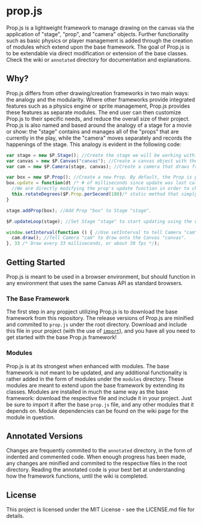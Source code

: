 # prop.js
Prop.js is a lightweight framework to manage drawing on the canvas via the application of "stage", "prop", and "camera" objects. Further functionality such as basic physics or player management is added through the creation of modules which extend upon the base framework. The goal of Prop.js is to be extendable via direct modification or extension of the base classes. Check the wiki or `annotated` directory for documentation and explanations.

## Why?
Prop.js differs from other drawing/creation frameworks in two main ways: the analogy and the modularity. Where other frameworks provide integrated features such as a physics engine or sprite management, Prop.js provides these features as separate modules. The end user can then customize Prop.js to their specific needs, and reduce the overall size of their project. Prop.js is also named and based around the analogy of a stage for a movie or show: the "stage" contains and manages all of the "props"  that are currently in the play, while the "camera" moves separately and records the happenings of the stage. This analogy is evident in the following code:
```javascript
var stage = new $P.Stage(); //Create the stage we will be working with.
var canvas = new $P.Canvas("canvas"); //Create a canvas object with the id of the canvas in the DOM.
var cam = new $P.Camera(stage, canvas); //Create a camera that draws from Stage "stage" and draws onto Canvas "canvas".

var box = new $P.Prop(); //Create a new Prop. By default, the Prop is placed at the origin and is a 20px by 20px green box.
box.update = function(dt /* # of milliseconds since update was last called */) {
  //We are directly modifying the prop's update function in order to change how it moves.
  this.rotateDegrees($P.Prop.perSecond(180)/* static method that simply returns the input/1000 for readability */ * dt);
}

stage.addProp(box); //Add Prop "box" to Stage "stage".

$P.updateLoop(stage); //Set Stage "stage" to start updating using the updateLoop method that calculates dt for us.

window.setInterval(function () { //Use setInterval to tell Camera "cam" to draw.
  cam.draw(); //Tell Camera "cam" to draw onto the Canvas "canvas".
}, 33 /* Draw every 33 milliseconds, or about 30 fps */);
```

## Getting Started
Prop.js is meant to be used in a browser environment, but should function in any environment that uses the same Canvas API as standard browsers.

### The Base Framework
The first step in any propject utilizing Prop.js is to download the base framework from this repository. The release versions of Prop.js are minified and commited to `prop.js` under the root directory. Download and include this file in your project (with the use of [`import`](https://developer.mozilla.org/en-US/docs/Web/JavaScript/Reference/Statements/import)), and you have all you need to get started with the base Prop.js framework!

### Modules
Prop.js is at its strongest when enhanced with modules. The base framework is not meant to be updated, and any additional functionality is rather added in the form of modules under the `modules` directory. These modules are meant to extend upon the base framework by extending its classes. Modules are installed in much  the same way as the base framework: download the respective file and include it in your project. Just be sure to import it after the base `prop.js` file, and any other modules that it depends on. Module dependencies can be found on the wiki page for the module in question.

## Annotated Versions
Changes are frequently commited to the `annotated` directory, in the form of indented and commented code. When enough progress has been made, any changes are minified and commited to the respective files in the root directory. Reading the annotated code is your best bet at understanding how the framework functions, until the wiki is completed.

## License
This project is licensed under the MIT License - see the LICENSE.md file for details.
